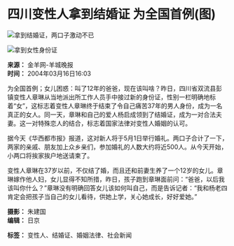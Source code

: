 # 四川变性人拿到结婚证 为全国首例(图)

![拿到结婚证，两口子激动不已](https://photo.sohu.com/2004/03/16/69/Img219456956.jpg)

![拿到女性身份证](https://photo.sohu.com/2004/03/16/69/Img219456957.jpg)

**来源：** 金羊网-羊城晚报  
**时间：** 2004年03月16日16:03

为全国首例；女儿困惑：叫了12年的爸爸，现在该叫啥？昨日，四川省双流县彭镇变性人章琳从当地派出所工作人员手中接过新的身份证，性别一栏明确地标着“女”，这标志着变性人章琳终于结束了令自己痛苦37年的男人身份，成为一名真正的女人。同一天，章琳和自己的爱人杨启成领到了结婚证，成为一对合法夫妻。这一对特殊恋人的结合，标志着国家法律对变性人婚姻的认可。

据今天《华西都市报》报道，这对新人将于5月1日举行婚礼。两口子合计了一下，两家的亲戚、朋友加上众乡亲们，参加婚礼的人数大约将近500人。从今天开始，小两口将挨家挨户地送请柬了。

变性人章琳在37岁以前，不仅结了婚，而且还和前妻生养了一个12岁的女儿。章琳嫁作他人妇，女儿显得不知所措，昨日，孩子跑到章琳面前问：“爸爸，以后我该叫你什么？”章琳没有明确回答女儿该如何叫自己，而是告诉记者：“我和杨老四肯定会把孩子当自己的女儿看待，供她上学，关心她成长，好好爱她。”

**摄影：** 朱建国  
**编辑：** 日京

**标签：** 变性人、结婚证、婚姻法律、社会新闻
<!-- tcd_original_link http://news.sohu.com/2004/03/16/69/news219456955.shtml -->
